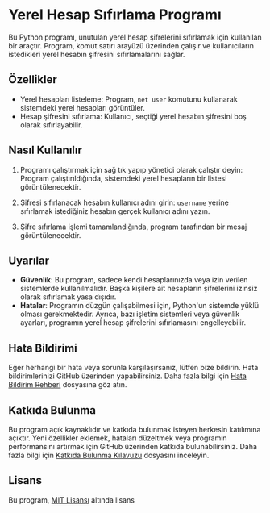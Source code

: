 # Yerel Hesap Sıfırlama Programı

Bu Python programı, unutulan yerel hesap şifrelerini sıfırlamak için kullanılan bir araçtır. Program, komut satırı arayüzü üzerinden çalışır ve kullanıcıların istedikleri yerel hesabın şifresini sıfırlamalarını sağlar.

## Özellikler

- Yerel hesapları listeleme: Program, `net user` komutunu kullanarak sistemdeki yerel hesapları görüntüler.
- Hesap şifresini sıfırlama: Kullanıcı, seçtiği yerel hesabın şifresini boş olarak sıfırlayabilir.

## Nasıl Kullanılır

1. Programı çalıştırmak için sağ tık yapıp yönetici olarak çalıştır deyin:
Program çalıştırıldığında, sistemdeki yerel hesapların bir listesi görüntülenecektir.

2. Şifresi sıfırlanacak hesabın kullanıcı adını girin:
`username` yerine sıfırlamak istediğiniz hesabın gerçek kullanıcı adını yazın.

3. Şifre sıfırlama işlemi tamamlandığında, program tarafından bir mesaj görüntülenecektir.

## Uyarılar

- **Güvenlik**: Bu program, sadece kendi hesaplarınızda veya izin verilen sistemlerde kullanılmalıdır. Başka kişilere ait hesapların şifrelerini izinsiz olarak sıfırlamak yasa dışıdır.
- **Hatalar**: Programın düzgün çalışabilmesi için, Python'un sistemde yüklü olması gerekmektedir. Ayrıca, bazı işletim sistemleri veya güvenlik ayarları, programın yerel hesap şifrelerini sıfırlamasını engelleyebilir.

## Hata Bildirimi

Eğer herhangi bir hata veya sorunla karşılaşırsanız, lütfen bize bildirin. Hata bildirimlerinizi GitHub üzerinden yapabilirsiniz. Daha fazla bilgi için [Hata Bildirim Rehberi](CONTRIBUTING.md) dosyasına göz atın.

## Katkıda Bulunma

Bu program açık kaynaklıdır ve katkıda bulunmak isteyen herkesin katılımına açıktır. Yeni özellikler eklemek, hataları düzeltmek veya programın performansını artırmak için GitHub üzerinden katkıda bulunabilirsiniz. Daha fazla bilgi için [Katkıda Bulunma Kılavuzu](CONTRIBUTING.md) dosyasını inceleyin.

## Lisans

Bu program, [MIT Lisansı](LICENSE) altında lisans

